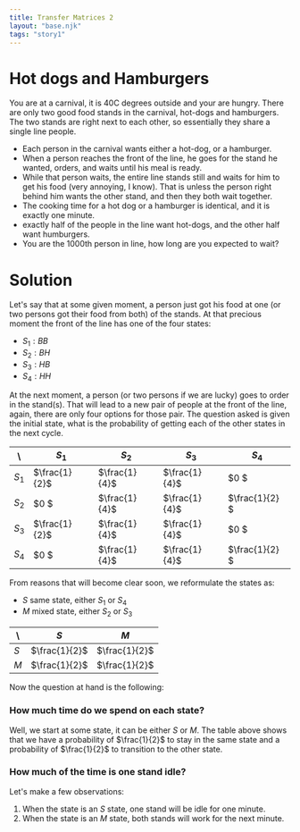 ```yaml
---
title: Transfer Matrices 2
layout: "base.njk"
tags: "story1"
---
```


# Hot dogs and Hamburgers

You are at a carnival, it is 40C degrees outside and your are hungry. There are only two good food stands in the carnival, hot-dogs and hamburgers. The two stands are right next to each other, so essentially they share a single line people. 
- Each person in the carnival wants either a hot-dog, or a hamburger. 
- When a person reaches the front of the line, he goes for the stand he wanted, orders, and waits until his meal is ready. 
- While that person waits, the entire line stands still and waits for him to get his food (very annoying, I know). That is unless the person right behind him wants the other stand, and then they both wait together.
- The cooking time for a hot dog or a hamburger is identical, and it is exactly one minute. 
- exactly half of the people in the line want hot-dogs, and the other half want humburgers. 
- You are the 1000th person in line, how long are you expected to wait? 

# Solution  
Let's say that at some given moment, a person just got his food at one (or two persons got their food from both) of the stands. At that precious moment the front of the line has one of the four states:

- $S_1: BB$ 
- $S_2: BH$ 
- $S_3: HB$
- $S_4: HH$

 
At the next moment, a person (or two persons if we are lucky) goes to order in the stand(s). That will lead to a new pair of people at the front of the line, again, there are only four options for those pair. The question asked is given the initial state, what is the probability of getting each of the other states in the next cycle. 

|  \  |   $S_1$     |   $S_2$     |   $S_3$     |   $S_4$      |   
|-----|-------------|-------------|-------------|--------------|   
|$S_1$|$\frac{1}{2}$|$\frac{1}{4}$|$\frac{1}{4}$|   $0        $|   
|$S_2$|   $0       $|$\frac{1}{4}$|$\frac{1}{4}$|$\frac{1}{2} $|   
|$S_3$|$\frac{1}{2}$|$\frac{1}{4}$|$\frac{1}{4}$|   $0        $|   
|$S_4$|   $0       $|$\frac{1}{4}$|$\frac{1}{4}$|$\frac{1}{2} $|   

From reasons that will become clear soon, we reformulate the states as:
- $S$ same state, either $S_1$ or $S_4$ 
- $M$ mixed state, either $S_2$ or $S_3$ 
  
| \  |   $S$       |   $M$       |   
|-   |    -        |    -        |   
|$S$ |$\frac{1}{2}$|$\frac{1}{2}$|   
|$M$ |$\frac{1}{2}$|$\frac{1}{2}$|   

Now the question at hand is the following: 

### How much time do we spend on each state?
Well, we start at some state, it can be either $S$ or $M$. The table above shows that we have a probability of $\frac{1}{2}$ to stay in the same state and a probability of $\frac{1}{2}$ to transition to the other state. 

### How much of the time is one stand idle?
Let's make a few observations:
1. When the state is an $S$ state, one stand will be idle for one minute. 
2. When the state is an $M$ state, both stands will work for the next minute.







